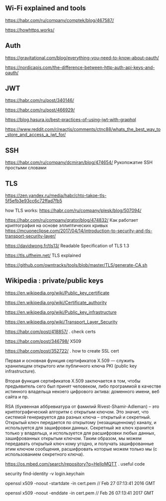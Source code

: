## Wi-Fi explained and tools 
<https://habr.com/ru/company/comptek/blog/467587/>


https://howhttps.works/

## Auth

https://gravitational.com/blog/everything-you-need-to-know-about-oauth/

https://nordicapis.com/the-difference-between-http-auth-api-keys-and-oauth/

## JWT

<https://habr.com/ru/post/340146/>

<https://habr.com/ru/post/466929/>

<https://blog.hasura.io/best-practices-of-using-jwt-with-graphql>

<https://www.reddit.com/r/reactjs/comments/ctnc88/whats_the_best_way_to_store_and_access_a_jwt_for/>


## SSH

<https://habr.com/ru/company/dcmiran/blog/474654/> Рукопожатие SSH простыми словами

## TLS

https://zen.yandex.ru/media/habr/chto-takoe-tls-5f5efb3e93cc6c72ffad7fb5

how TLS works: <https://habr.com/ru/company/plesk/blog/507094/>

<https://habr.com/ru/company/qrator/blog/474832/> Как работает криптография на основе эллиптических кривых 
<https://mcuoneclipse.com/2017/04/14/introduction-to-security-and-tls-transport-security-layer/>

<https://davidwong.fr/tls13/> Readable Specification of TLS 1.3

<https://tls.ulfheim.net/> TLS explained

<https://github.com/owntracks/tools/blob/master/TLS/generate-CA.sh>


## Wikipedia : private/public keys
<https://en.wikipedia.org/wiki/Public_key_certificate>

<https://en.wikipedia.org/wiki/Certificate_authority>

<https://en.wikipedia.org/wiki/Public_key_infrastructure>

<https://en.wikipedia.org/wiki/Transport_Layer_Security>

<https://habr.com/post/418857/> . check certs

<https://habr.com/post/346798/> X509

<https://habr.com/post/352722/> . how to create SSL cert

Первая и основная функция сертификатов X.509 — служить хранилищем открытого или публичного ключа PKI (public key infrastructure).

Вторая функция сертификатов X.509 заключается в том, чтобы предъявитель сего был принят человеком, либо программой в качестве истинного владельца некоего цифрового актива: доменного имени, веб сайта и пр.

RSA (буквенная аббревиатура от фамилий Rivest-Shamir-Adleman) – это криптографический алгоритм с открытым ключом. Это значит, что системой генерируется два разных ключа – открытый и секретный. Открытый ключ передается по открытому (незащищенному) каналу, и используется для зашифровки данных. Секретный же ключ хранится только у владельца, и используется для расшифровки любых данных, зашифрованных открытым ключом. Таким образом, мы можем передавать открытый ключ кому угодно, и получать зашифрованные этим ключом сообщения, расшифровать которые можем только мы (с использованием секретного ключа).

<https://os.mbed.com/search/repository?q=HelloMQTT> . useful code

security find-identity -v login.keychain

openssl x509 -noout -startdate -in cert.pem // Feb 27 07:13:41 2016 GMT

openssl x509 -noout -enddate -in cert.pem // Feb 26 07:13:41 2017 GMT
